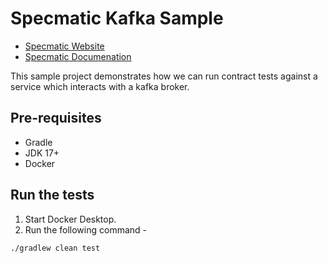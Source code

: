# Specmatic Kafka Sample

* [Specmatic Website](https://specmatic.in)
* [Specmatic Documenation](https://specmatic.in/documentation.html)

This sample project demonstrates how we can run contract tests against a service which interacts with a kafka broker. 

## Pre-requisites
* Gradle
* JDK 17+
* Docker

## Run the tests
1. Start Docker Desktop.
2. Run the following command -
```shell
./gradlew clean test
```
